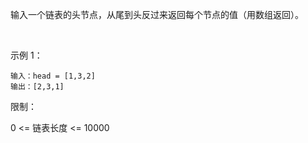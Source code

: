 输入一个链表的头节点，从尾到头反过来返回每个节点的值（用数组返回）。

 

示例 1：

````
输入：head = [1,3,2]
输出：[2,3,1]
````

限制：

0 <= 链表长度 <= 10000